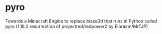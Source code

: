 # pyro
Towards a Minecraft Engine to replace blaze3d that runs in Python called pyro (1.18.2 resurrection of projectred/redpower2 by Eloraam/MrTJP)
